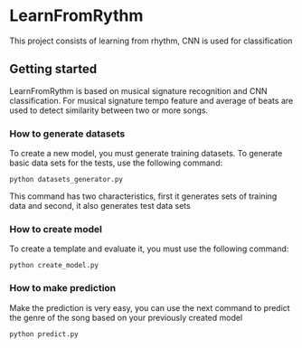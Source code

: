 # LearnFromRythm
This project consists of learning from rhythm, CNN is used for classification

## Getting started
LearnFromRythm is based on musical signature recognition and CNN classification.
For musical signature  tempo feature and average of beats are used to detect similarity 
between two or more songs. 

### How to generate datasets
To create a new model, you must generate training datasets.
To generate basic data sets for the tests, use the following command:

```
python datasets_generator.py
```
This command has two characteristics, first it generates sets of training data and
second, it also generates test data sets

### How to create model
To create a template and evaluate it, you must use the following command:

```
python create_model.py
```

### How to make prediction
Make the prediction is very easy, you can use the next
command to predict the genre of the song based on your previously created model

```
python predict.py
```
